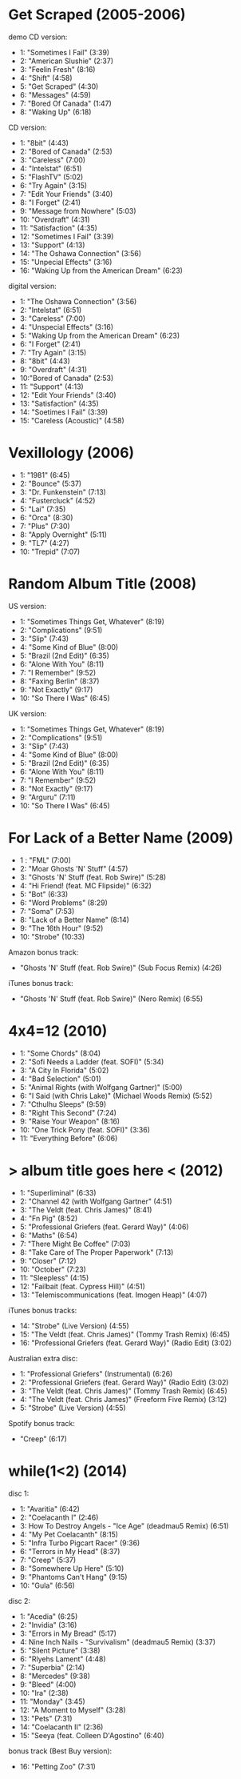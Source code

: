 # Get Scraped (2005-2006)

demo CD version:
- 1: "Sometimes I Fail" (3:39)
- 2: "American Slushie" (2:37)
- 3: "Feelin Fresh" (8:16)
- 4: "Shift" (4:58)
- 5: "Get Scraped" (4:30)
- 6: "Messages" (4:59)
- 7: "Bored Of Canada" (1:47)
- 8: "Waking Up" (6:18)

CD version:
- 1: "8bit" (4:43)
- 2: "Bored of Canada" (2:53)
- 3: "Careless" (7:00)
- 4: "Intelstat" (6:51)
- 5: "FlashTV" (5:02)
- 6: "Try Again" (3:15)
- 7: "Edit Your Friends" (3:40)
- 8: "I Forget" (2:41)
- 9: "Message from Nowhere" (5:03)
- 10: "Overdraft" (4:31)
- 11: "Satisfaction" (4:35)
- 12: "Sometimes I Fail" (3:39)
- 13: "Support" (4:13)
- 14: "The Oshawa Connection" (3:56)
- 15: "Unpecial Effects" (3:16)
- 16: "Waking Up from the American Dream" (6:23)

digital version:
- 1: "The Oshawa Connection" (3:56)
- 2: "Intelstat" (6:51)
- 3: "Careless" (7:00)
- 4: "Unspecial Effects" (3:16)
- 5: "Waking Up from the American Dream" (6:23)
- 6: "I Forget" (2:41)
- 7: "Try Again" (3:15)
- 8: "8bit" (4:43)
- 9: "Overdraft" (4:31)
- 10:"Bored of Canada" (2:53)
- 11: "Support" (4:13)
- 12: "Edit Your Friends" (3:40)
- 13: "Satisfaction" (4:35)
- 14: "Soetimes I Fail" (3:39)
- 15: "Careless (Acoustic)" (4:58)

# Vexillology (2006)

- 1: "1981" (6:45)
- 2: "Bounce" (5:37)
- 3: "Dr. Funkenstein" (7:13)
- 4: "Fustercluck" (4:52)
- 5: "Lai" (7:35)
- 6: "Orca" (8:30)
- 7: "Plus" (7:30)
- 8: "Apply Overnight" (5:11)
- 9: "TL7" (4:27)
- 10: "Trepid" (7:07)

# Random Album Title (2008)

US version:
- 1: "Sometimes Things Get, Whatever" (8:19)
- 2: "Complications" (9:51)
- 3: "Slip" (7:43)
- 4: "Some Kind of Blue" (8:00)
- 5: "Brazil (2nd Edit)" (6:35)
- 6: "Alone With You" (8:11)
- 7: "I Remember" (9:52)
- 8: "Faxing Berlin" (8:37)
- 9: "Not Exactly" (9:17)
- 10: "So There I Was" (6:45)

UK version:
- 1: "Sometimes Things Get, Whatever" (8:19)
- 2: "Complications" (9:51)
- 3: "Slip" (7:43)
- 4: "Some Kind of Blue" (8:00)
- 5: "Brazil (2nd Edit)" (6:35)
- 6: "Alone With You" (8:11)
- 7: "I Remember" (9:52)
- 8: "Not Exactly" (9:17)
- 9: "Arguru" (7:11)
- 10: "So There I Was" (6:45)

# For Lack of a Better Name (2009)

- 1 : "FML" (7:00)
- 2: "Moar Ghosts 'N' Stuff" (4:57)
- 3: "Ghosts 'N' Stuff (feat. Rob Swire)" (5:28)
- 4: "Hi Friend! (feat. MC Flipside)" (6:32)
- 5: "Bot" (6:33)
- 6: "Word Problems" (8:29)
- 7: "Soma" (7:53)
- 8: "Lack of a Better Name" (8:14)
- 9: "The 16th Hour" (9:52)
- 10: "Strobe" (10:33)

Amazon bonus track:
- "Ghosts 'N' Stuff (feat. Rob Swire)" (Sub Focus Remix) (4:26)

iTunes bonus track:
- "Ghosts 'N' Stuff (feat. Rob Swire)" (Nero Remix) (6:55)

# 4x4=12 (2010)

- 1: "Some Chords" (8:04)
- 2: "Sofi Needs a Ladder (feat. SOFI)" (5:34)
- 3: "A City In Florida" (5:02)
- 4: "Bad Selection" (5:01)
- 5: "Animal Rights (with Wolfgang Gartner)" (5:00)
- 6: "I Said (with Chris Lake)" (Michael Woods Remix) (5:52)
- 7: "Cthulhu Sleeps" (9:59)
- 8: "Right This Second" (7:24)
- 9: "Raise Your Weapon" (8:16)
- 10: "One Trick Pony (feat. SOFI)" (3:36)
- 11: "Everything Before" (6:06)

# > album title goes here < (2012)

- 1: "Superliminal" (6:33)
- 2: "Channel 42 (with Wolfgang Gartner" (4:51)
- 3: "The Veldt (feat. Chris James)" (8:41)
- 4: "Fn Pig" (8:52)
- 5: "Professional Griefers (feat. Gerard Way)" (4:06)
- 6: "Maths" (6:54)
- 7: "There Might Be Coffee" (7:03)
- 8: "Take Care of The Proper Paperwork" (7:13)
- 9: "Closer" (7:12)
- 10: "October" (7:23)
- 11: "Sleepless" (4:15)
- 12: "Failbait (feat. Cypress Hill)" (4:51)
- 13: "Telemiscommunications (feat. Imogen Heap)" (4:07)

iTunes bonus tracks:
- 14: "Strobe" (Live Version) (4:55)
- 15: "The Veldt (feat. Chris James)" (Tommy Trash Remix) (6:45)
- 16: "Professional Griefers (feat. Gerard Way)" (Radio Edit) (3:02)

Australian extra disc:
- 1: "Professional Griefers" (Instrumental) (6:26)
- 2: "Professional Griefers (feat. Gerard Way)" (Radio Edit) (3:02)
- 3: "The Veldt (feat. Chris James)" (Tommy Trash Remix) (6:45)
- 4: "The Veldt (feat. Chris James)" (Freeform Five Remix) (3:12)
- 5: "Strobe" (Live Version) (4:55)

Spotify bonus track:
- "Creep" (6:17)

# while(1<2) (2014)

disc 1:
- 1: "Avaritia" (6:42)
- 2: "Coelacanth I" (2:46)
- 3: How To Destroy Angels - "Ice Age" (deadmau5 Remix) (6:51)
- 4: "My Pet Coelacanth" (8:15)
- 5: "Infra Turbo Pigcart Racer" (9:36)
- 6: "Terrors in My Head" (8:37)
- 7: "Creep" (5:37)
- 8: "Somewhere Up Here" (5:10)
- 9: "Phantoms Can't Hang" (9:15)
- 10: "Gula" (6:56)

disc 2:
- 1: "Acedia" (6:25)
- 2: "Invidia" (3:16)
- 3: "Errors in My Bread" (5:17)
- 4: Nine Inch Nails - "Survivalism" (deadmau5 Remix) (3:37)
- 5: "Silent Picture" (3:38)
- 6: "Rlyehs Lament" (4:48)
- 7: "Superbia" (2:14)
- 8: "Mercedes" (9:38)
- 9: "Bleed" (4:00)
- 10: "Ira" (2:38)
- 11: "Monday" (3:45)
- 12: "A Moment to Myself" (3:28)
- 13: "Pets" (7:31)
- 14: "Coelacanth II" (2:36)
- 15: "Seeya (feat. Colleen D'Agostino" (6:40)

bonus track (Best Buy version):
- 16: "Petting Zoo" (7:31)
